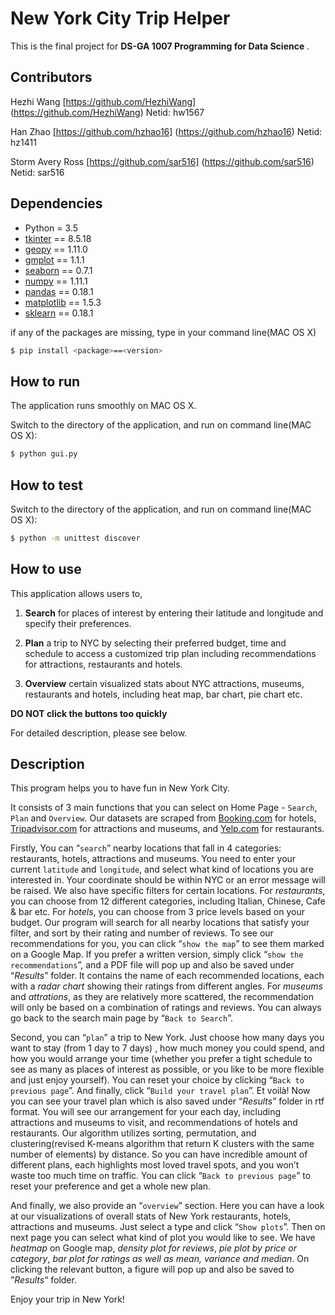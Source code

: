 # New York City Trip Helper

This is the final project for **DS-GA 1007 Programming for Data Science** .
## Contributors

Hezhi Wang [https://github.com/HezhiWang] (https://github.com/HezhiWang) Netid: hw1567

Han Zhao [https://github.com/hzhao16] (https://github.com/hzhao16) Netid: hz1411

Storm Avery Ross [https://github.com/sar516] (https://github.com/sar516) Netid: sar516

## Dependencies
- Python = 3.5
- [tkinter](https://docs.python.org/3/library/tk.html) == 8.5.18
- [geopy](https://pypi.python.org/pypi/geopy/1.11.0) == 1.11.0
- [gmplot](https://pypi.python.org/pypi/gmplot/1.1.1) == 1.1.1
- [seaborn](https://pypi.python.org/pypi/seaborn/) == 0.7.1
- [numpy](https://pypi.python.org/pypi/numpy/1.11.1) == 1.11.1
- [pandas](http://pandas.pydata.org/pandas-docs/version/0.18.1/) == 0.18.1
- [matplotlib](http://matplotlib.org/) == 1.5.3
- [sklearn](http://scikit-learn.org/stable/) == 0.18.1

if any of the packages are missing, type in your command line(MAC OS X)
```sh
$ pip install <package>==<version>
```

## How to run
The application runs smoothly on MAC OS X.

Switch to the directory of the application, and run on command line(MAC OS X):
```sh
$ python gui.py
```
## How to test
Switch to the directory of the application, and run on command line(MAC OS X):
```sh
$ python -m unittest discover
```

## How to use
This application allows users to,

1. **Search** for places of interest by entering their latitude and longitude and specify their preferences.

2. **Plan** a trip to NYC by selecting their preferred budget, time and schedule to access a customized trip plan including recommendations for attractions, restaurants and hotels.

3. **Overview** certain visualized stats about NYC attractions, museums, restaurants and hotels, including heat map, bar chart, pie chart etc.

**DO NOT click the buttons too quickly**

For detailed description, please see below.

## Description

This program helps you to have fun in New York City. 

It consists of 3 main functions that you can select on Home Page - `Search`, `Plan` and `Overview`. Our datasets are scraped from [Booking.com](http://www.booking.com/) for hotels, [Tripadvisor.com](https://www.tripadvisor.com/) for attractions and museums, and [Yelp.com](https://www.yelp.com/nyc) for restaurants.

Firstly, You can “`search`” nearby locations that fall in 4 categories: restaurants, hotels, attractions and museums. You need to enter your current `latitude` and `longitude`, and select what kind of locations you are interested in. Your coordinate should be within NYC or an error message will be raised. We also have specific filters for certain locations. For *restaurants*, you can choose from 12 different categories, including Italian, Chinese, Cafe & bar etc. For *hotels*, you can choose from 3 price levels based on your budget. Our program will search for all nearby locations that satisfy your filter, and sort by their rating and number of reviews. To see our recommendations for you, you can click “`show the map`” to see them marked on a Google Map. If you prefer a written version, simply click “`show the recommendations`”, and a PDF file will pop up and also be saved under “*Results*” folder. It contains the name of each recommended locations, each with a *radar chart* showing their ratings from different angles. For *museums* and *attrations*, as they are relatively more scattered, the recommendation will only be based on a combination of ratings and reviews. You can always go back to the search main page by “`Back to Search`”. 

Second, you can “`plan`” a trip to New York. Just choose how many days you want to stay (from 1 day to 7 days) , how much money you could spend, and how you would arrange your time (whether you prefer a tight schedule to see as many as places of interest as possible, or you like to be more flexible and just enjoy yourself). You can reset your choice by clicking “`Back to previous page`”. And finally, click “`Build your travel plan`”. Et voilà! Now you can see your travel plan which is also saved under “*Results*” folder in rtf format. You will see our arrangement for your each day, including attractions and museums to visit, and recommendations of hotels and restaurants. Our algorithm utilizes sorting, permutation, and clustering(revised K-means algorithm that return K clusters with the same number of elements) by distance. So you can have incredible amount of different plans, each highlights most loved travel spots, and you won’t waste too much time on traffic. You can click “`Back to previous page`” to reset your preference and get a whole new plan.

And finally, we also provide an “`overview`” section. Here you can have a look at our visualizations of overall stats of New York restaurants, hotels, attractions and museums. Just select a type and click “`Show plots`”. Then on next page you can select what kind of plot you would like to see. We have *heatmap* on Google map, *density plot for reviews*, *pie plot by price or category*, *bar plot for ratings as well as mean, variance and median*. On clicking the relevant button, a figure will pop up and also be saved to ”*Results*“ folder. 

Enjoy your trip in New York!

